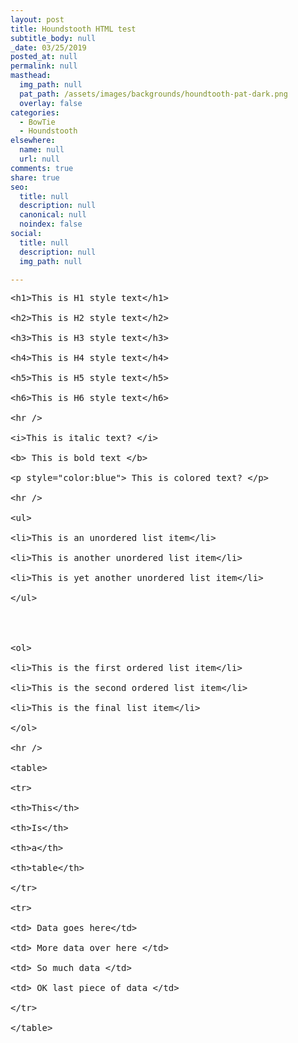 ```yaml
---
layout: post
title: Houndstooth HTML test
subtitle_body: null
_date: 03/25/2019
posted_at: null
permalink: null
masthead:
  img_path: null
  pat_path: /assets/images/backgrounds/houndtooth-pat-dark.png
  overlay: false
categories:
  - BowTie
  - Houndstooth
elsewhere:
  name: null
  url: null
comments: true
share: true
seo:
  title: null
  description: null
  canonical: null
  noindex: false
social:
  title: null
  description: null
  img_path: null

---
```

<pre>&lt;h1&gt;This is H1 style text&lt;/h1&gt;<br /><br />&lt;h2&gt;This is H2 style text&lt;/h2&gt;<br /><br />&lt;h3&gt;This is H3 style text&lt;/h3&gt;<br /><br />&lt;h4&gt;This is H4 style text&lt;/h4&gt;<br /><br />&lt;h5&gt;This is H5 style text&lt;/h5&gt;<br /><br />&lt;h6&gt;This is H6 style text&lt;/h6&gt;<br /><br />&lt;hr /&gt;<br /><br />&lt;i&gt;This is italic text? &lt;/i&gt;<br /><br />&lt;b&gt; This is bold text &lt;/b&gt;<br /><br />&lt;p style="color:blue"&gt; This is colored text? &lt;/p&gt;<br /><br />&lt;hr /&gt;<br /><br />&lt;ul&gt;<br /><br />&lt;li&gt;This is an unordered list item&lt;/li&gt;<br /><br />&lt;li&gt;This is another unordered list item&lt;/li&gt;<br /><br />&lt;li&gt;This is yet another unordered list item&lt;/li&gt;<br /><br />&lt;/ul&gt;<br /><br /><br /><br /><br />&lt;ol&gt;<br /><br />&lt;li&gt;This is the first ordered list item&lt;/li&gt;<br /><br />&lt;li&gt;This is the second ordered list item&lt;/li&gt;<br /><br />&lt;li&gt;This is the final list item&lt;/li&gt;<br /><br />&lt;/ol&gt;<br /><br />&lt;hr /&gt;<br /><br />&lt;table&gt;<br /><br />&lt;tr&gt;<br /><br />&lt;th&gt;This&lt;/th&gt;<br /><br />&lt;th&gt;Is&lt;/th&gt;<br /><br />&lt;th&gt;a&lt;/th&gt;<br /><br />&lt;th&gt;table&lt;/th&gt;<br /><br />&lt;/tr&gt;<br /><br />&lt;tr&gt;<br /><br />&lt;td&gt; Data goes here&lt;/td&gt;<br /><br />&lt;td&gt; More data over here &lt;/td&gt;<br /><br />&lt;td&gt; So much data &lt;/td&gt;<br /><br />&lt;td&gt; OK last piece of data &lt;/td&gt;<br /><br />&lt;/tr&gt;<br /><br />&lt;/table&gt;</pre>
